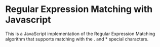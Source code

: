 # Regular Expression Matching with Javascript
This is a JavaScript implementation of the Regular Expression Matching algorithm that supports matching with the . and * special characters. 
